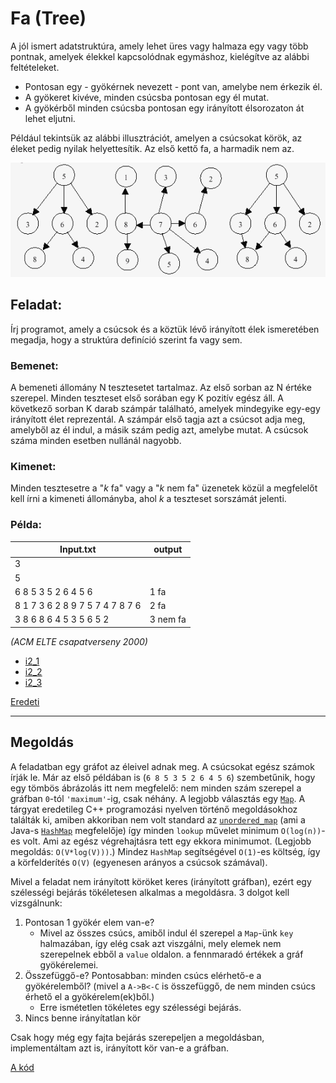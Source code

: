 # Fa (Tree)

A jól ismert adatstruktúra, amely lehet üres vagy halmaza egy vagy több pontnak, amelyek élekkel kapcsolódnak egymáshoz, kielégítve az alábbi feltételeket.

* Pontosan egy - gyökérnek nevezett - pont van, amelybe nem érkezik él.
* A gyökeret kivéve, minden csúcsba pontosan egy él mutat.
* A gyökérből minden csúcsba pontosan egy irányított élsorozaton át lehet eljutni.

Például tekintsük az alábbi illusztrációt, amelyen a csúcsokat körök, az éleket pedig nyilak helyettesítik. Az első kettő fa, a harmadik nem az.

![Példák gráfokra](image001.gif "Fa, fa, nem fa")

## Feladat:

Írj programot, amely a csúcsok és a köztük lévő irányított élek ismeretében megadja, hogy a struktúra definíció szerint fa vagy sem.

### Bemenet:

A bemeneti állomány N tesztesetet tartalmaz. Az első sorban az N értéke szerepel. Minden teszteset első sorában egy K pozitív egész áll. A következő sorban K darab számpár található, amelyek mindegyike egy-egy irányított élet reprezentál. A számpár első tagja azt a csúcsot adja meg, amelyből az él indul, a másik szám pedig azt, amelybe mutat. A csúcsok száma minden esetben nullánál nagyobb.

### Kimenet:

Minden tesztesetre a "_k_ fa" vagy a "_k_ nem fa" üzenetek közül a megfelelőt kell írni a kimeneti állományba, ahol _k_ a teszteset sorszámát jelenti.

### Példa:


| **Input.txt**                     | **output** |
|-----------------------------------|------------|
| 3                                 |            | 
| 5                                 |            |
| 6 8 5 3 5 2 6 4 5 6               | 1 fa       |
| 8 1 7 3 6 2 8 9 7 5 7 4 7 8 7 6   | 2 fa       |
| 3 8 6 8 6 4 5 3 5 6 5 2           | 3 nem fa   |   

_(ACM ELTE csapatverseny 2000)_

*   [i2\_1](i2_1)
*   [i2\_2](i2_2)
*   [i2\_3](i2_3)

[Eredeti](https://people.inf.elte.hu/veanna/nevalgimplementalas/02/fa.htm)

---

## Megoldás

A feladatban egy gráfot az éleivel adnak meg. A csúcsokat egész számok írják le. Már az első példában is (`6 8 5 3 5 2 6 4 5 6`)
szembetűnik, hogy egy tömbös ábrázolás itt nem megfelelő: nem minden szám szerepel a gráfban
`0`-tól `'maximum'`-ig, csak néhány. A legjobb választás egy [`Map`](https://docs.oracle.com/en/java/javase/24/docs/api/java.base/java/util/Map.html). 
A tárgyat eredetileg C++ programozási nyelven történő megoldásokhoz találták ki, amiben akkoriban nem volt standard az 
[`unordered_map`](https://en.cppreference.com/w/cpp/container/unordered_map.html) (ami a Java-s [`HashMap`](https://docs.oracle.com/en/java/javase/24/docs/api/java.base/java/util/HashMap.html) megfelelője) 
így minden `lookup` művelet minimum `O(log(n))`-es volt. Ami az egész végrehajtásra tett egy ekkora minimumot. (Legjobb megoldás: `O(V*log(V)))`.)
Mindez `HashMap` segítségével `O(1)`-es költség, így a körfelderítés `O(V)` (egyenesen arányos a csúcsok számával).

Mivel a feladat nem irányított köröket keres (irányított gráfban), ezért egy szélességi bejárás tökéletesen alkalmas a 
megoldásra. 3 dolgot kell vizsgálnunk:
1. Pontosan 1 gyökér elem van-e? 
    * Mivel az összes csúcs, amiből indul él szerepel a `Map`-ünk `key` halmazában,
        így elég csak azt viszgálni, mely elemek nem szerepelnek ebből a `value` oldalon.
        a fennmaradó értékek a gráf gyökérelemei.
2. Összefüggő-e? Pontosabban: minden csúcs elérhető-e a gyökérelemből? (mivel a `A->B<-C` is összefüggő, de nem minden csúcs érhető el a gyökérelem(ek)ből.)
   * Erre ismétetlen tökéletes egy szélességi bejárás. 
3. Nincs benne irányítatlan kör

Csak hogy még egy fajta bejárás szerepeljen a megoldásban, implementáltam azt is, irányított kör van-e a gráfban.

[A kód](../app/src/main/java/io/github/zebalu/nai/feladat02/Tree.java)

